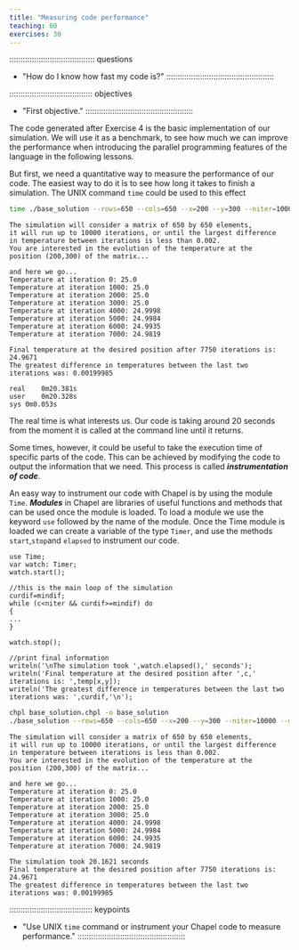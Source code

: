 ```yaml
---
title: "Measuring code performance"
teaching: 60
exercises: 30
---
```


:::::::::::::::::::::::::::::::::::::: questions
- "How do I know how fast my code is?"
::::::::::::::::::::::::::::::::::::::::::::::::

::::::::::::::::::::::::::::::::::::: objectives
- "First objective."
::::::::::::::::::::::::::::::::::::::::::::::::

The code generated after Exercise 4 is the basic implementation of our simulation. We will use it as a
benchmark, to see how much we can improve the performance when introducing the parallel programming features
of the language in the following lessons.

But first, we need a quantitative way to measure the performance of our code.  The easiest way to do it is to
see how long it takes to finish a simulation.  The UNIX command `time` could be used to this effect

```bash
time ./base_solution --rows=650 --cols=650 --x=200 --y=300 --niter=10000 --mindif=0.002 --n=1000
```

```output
The simulation will consider a matrix of 650 by 650 elements,
it will run up to 10000 iterations, or until the largest difference
in temperature between iterations is less than 0.002.
You are interested in the evolution of the temperature at the 
position (200,300) of the matrix...

and here we go...
Temperature at iteration 0: 25.0
Temperature at iteration 1000: 25.0
Temperature at iteration 2000: 25.0
Temperature at iteration 3000: 25.0
Temperature at iteration 4000: 24.9998
Temperature at iteration 5000: 24.9984
Temperature at iteration 6000: 24.9935
Temperature at iteration 7000: 24.9819

Final temperature at the desired position after 7750 iterations is: 24.9671
The greatest difference in temperatures between the last two iterations was: 0.00199985

real	0m20.381s
user	0m20.328s
sys	0m0.053s
```

The real time is what interests us. Our code is taking around 20 seconds from the moment it is called at the
command line until it returns.

Some times, however, it could be useful to take the execution time of specific parts of the code. This can be
achieved by modifying the code to output the information that we need. This process is called
**_instrumentation of code_**.

An easy way to instrument our code with Chapel is by using the module `Time`.  **_Modules_** in Chapel are
libraries of useful functions and methods that can be used once the module is loaded. To load a module we use
the keyword `use` followed by the name of the module. Once the Time module is loaded we can create a variable
of the type `Timer`, and use the methods `start`,`stop`and `elapsed` to instrument our code.

```chpl
use Time;
var watch: Timer;
watch.start();

//this is the main loop of the simulation
curdif=mindif;
while (c<niter && curdif>=mindif) do
{
...
}

watch.stop();

//print final information
writeln('\nThe simulation took ',watch.elapsed(),' seconds');
writeln('Final temperature at the desired position after ',c,' iterations is: ',temp[x,y]);
writeln('The greatest difference in temperatures between the last two iterations was: ',curdif,'\n');
```

```bash
chpl base_solution.chpl -o base_solution
./base_solution --rows=650 --cols=650 --x=200 --y=300 --niter=10000 --mindif=0.002 --n=1000
```

```output
The simulation will consider a matrix of 650 by 650 elements,
it will run up to 10000 iterations, or until the largest difference
in temperature between iterations is less than 0.002.
You are interested in the evolution of the temperature at the 
position (200,300) of the matrix...

and here we go...
Temperature at iteration 0: 25.0
Temperature at iteration 1000: 25.0
Temperature at iteration 2000: 25.0
Temperature at iteration 3000: 25.0
Temperature at iteration 4000: 24.9998
Temperature at iteration 5000: 24.9984
Temperature at iteration 6000: 24.9935
Temperature at iteration 7000: 24.9819

The simulation took 20.1621 seconds
Final temperature at the desired position after 7750 iterations is: 24.9671
The greatest difference in temperatures between the last two iterations was: 0.00199985
```

::::::::::::::::::::::::::::::::::::: keypoints
- "Use UNIX `time` command or instrument your Chapel code to measure performance."
::::::::::::::::::::::::::::::::::::::::::::::::
